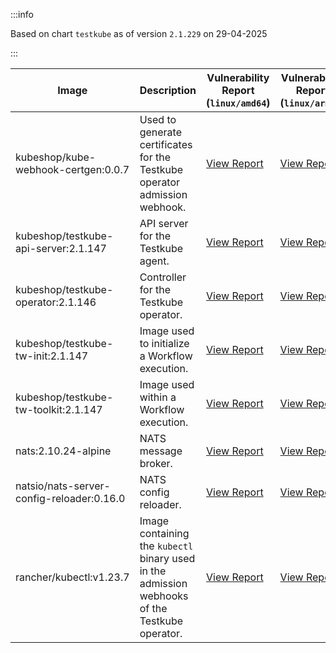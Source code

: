 :::info

Based on chart `testkube` as of version `2.1.229` on 29-04-2025

:::

| Image | Description | Vulnerability Report (`linux/amd64`) | Vulnerability Report (`linux/arm64`) | Docker Image |
|-------|-------------|----------------------------------------|----------------------------------------|--------------|
| kubeshop/kube-webhook-certgen:0.0.7 | Used to generate certificates for the Testkube operator admission webhook. | [View Report](./kube-webhook-certgen-0.0.7_linux_amd64.md) | [View Report](./kube-webhook-certgen-0.0.7_linux_arm64.md) | [View Image](https://hub.docker.com/layers/kubeshop/kube-webhook-certgen/0.0.7/images/sha256-99c5ac7ef7cf17b180a3ae9d11144120ff203017d6bd805dc95ab2648a5a6e7e?context=explore) |
| kubeshop/testkube-api-server:2.1.147 | API server for the Testkube agent. | [View Report](./testkube-api-server-2.1.147_linux_amd64.md) | [View Report](./testkube-api-server-2.1.147_linux_arm64.md) | [View Image](https://hub.docker.com/layers/kubeshop/testkube-api-server/2.1.147/images/sha256-403c4454b03822e72b8b112c4e21f3ed9b1fe76f770264af233749d141092431?context=explore) |
| kubeshop/testkube-operator:2.1.146 | Controller for the Testkube operator. | [View Report](./testkube-operator-2.1.146_linux_amd64.md) | [View Report](./testkube-operator-2.1.146_linux_arm64.md) | [View Image](https://hub.docker.com/layers/kubeshop/testkube-operator/2.1.146/images/sha256-f1f469ec2a2ac4149cea90719bd12afda3c12fb81f916dc8d37e18370d8d7be9?context=explore) |
| kubeshop/testkube-tw-init:2.1.147 | Image used to initialize a Workflow execution. | [View Report](./testkube-tw-init-2.1.147_linux_amd64.md) | [View Report](./testkube-tw-init-2.1.147_linux_arm64.md) | [View Image](https://hub.docker.com/layers/kubeshop/testkube-tw-init/2.1.147/images/sha256-d095729b6faeda7f73d29ce73470ca1aca803347600878b94e627e9e81ee312c?context=explore) |
| kubeshop/testkube-tw-toolkit:2.1.147 | Image used within a Workflow execution. | [View Report](./testkube-tw-toolkit-2.1.147_linux_amd64.md) | [View Report](./testkube-tw-toolkit-2.1.147_linux_arm64.md) | [View Image](https://hub.docker.com/layers/kubeshop/testkube-tw-toolkit/2.1.147/images/sha256-483d429431fbc5958161f58703e0e6a8ae6fa491e5c4e8d44f4c329cb7c9a3c2?context=explore) |
| nats:2.10.24-alpine | NATS message broker. | [View Report](./nats-2.10.24-alpine_linux_amd64.md) | [View Report](./nats-2.10.24-alpine_linux_arm64.md) | [View Image](https://hub.docker.com/layers/library/nats/2.10.24-alpine/images/sha256-d13ec5ce79a02e1be937820dd36db611e25bd0c08cd9947fa9a5d52a56bf91fc?context=explore) |
| natsio/nats-server-config-reloader:0.16.0 | NATS config reloader. | [View Report](./nats-server-config-reloader-0.16.0_linux_amd64.md) | [View Report](./nats-server-config-reloader-0.16.0_linux_arm64.md) | [View Image](https://hub.docker.com/layers/natsio/nats-server-config-reloader/0.16.0/images/sha256-6e1f185d0f39fdf6032872bd20f1ce134d4e18c923d55f7cf93d40afcf6a8ffe?context=explore) |
| rancher/kubectl:v1.23.7 | Image containing the `kubectl` binary used in the admission webhooks of the Testkube operator. | [View Report](./kubectl-v1.23.7_linux_amd64.md) | [View Report](./kubectl-v1.23.7_linux_arm64.md) | [View Image](https://hub.docker.com/layers/rancher/kubectl/v1.23.7/images/sha256-139cffe27d95d9b3cdeb782a7456cf5eb6a2d18b7a90b85a2c0bde4ff295bae8?context=explore) |
